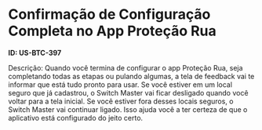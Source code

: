 # Confirmação de Configuração Completa no App Proteção Rua

**ID: US-BTC-397**

Descrição: Quando você termina de configurar o app Proteção Rua, seja completando todas as etapas ou pulando algumas, a tela de feedback vai te informar que está tudo pronto para usar. Se você estiver em um local seguro que já cadastrou, o Switch Master vai ficar desligado quando você voltar para a tela inicial. Se você estiver fora desses locais seguros, o Switch Master vai continuar ligado. Isso ajuda você a ter certeza de que o aplicativo está configurado do jeito certo.